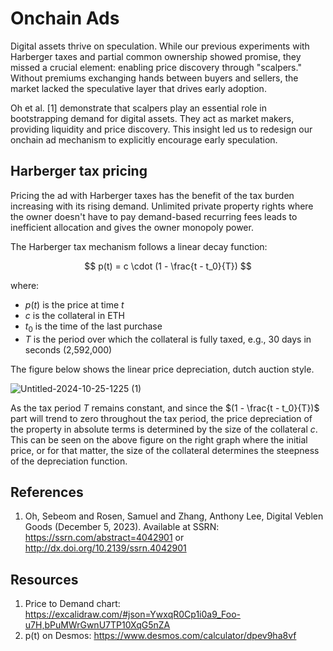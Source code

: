 # Onchain Ads

Digital assets thrive on speculation. While our previous experiments with
Harberger taxes and partial common ownership showed promise, they missed a
crucial element: enabling price discovery through "scalpers." Without premiums
exchanging hands between buyers and sellers, the market lacked the speculative
layer that drives early adoption.

Oh et al. [1] demonstrate that scalpers play an essential role in bootstrapping
demand for digital assets. They act as market makers, providing liquidity and
price discovery. This insight led us to redesign our onchain ad mechanism to
explicitly encourage early speculation.

## Harberger tax pricing

Pricing the ad with Harberger taxes has the benefit of the tax burden
increasing with its rising demand. Unlimited private property rights where the
owner doesn't have to pay demand-based recurring fees leads to inefficient
allocation and gives the owner monopoly power. 

The Harberger tax mechanism follows a linear decay function:

$$
p(t) = c \cdot (1 - \frac{t - t_0}{T})
$$

where:
- $p(t)$ is the price at time $t$
- $c$ is the collateral in ETH
- $t_0$ is the time of the last purchase
- $T$ is the period over which the collateral is fully taxed, e.g., 30 days in
  seconds (2,592,000)

The figure below shows the linear price depreciation, dutch auction style.

![Untitled-2024-10-25-1225 (1)](https://github.com/user-attachments/assets/70446025-6089-4aea-b836-5af73ef949b4)


As the tax period $T$ remains constant, and since the $(1 - \frac{t - t_0}{T})$
part will trend to zero throughout the tax period, the price depreciation of
the property in absolute terms is determined by the size of the collateral $c$.
This can be seen on the above figure on the right graph where the initial price,
or for that matter, the size of the collateral determines the steepness of the
depreciation function.


## References 

1. Oh, Sebeom and Rosen, Samuel and Zhang, Anthony Lee, Digital Veblen Goods
   (December 5, 2023). Available at SSRN: https://ssrn.com/abstract=4042901 or
   http://dx.doi.org/10.2139/ssrn.4042901

## Resources

1. Price to Demand chart: https://excalidraw.com/#json=YwxqR0Cp1i0a9_Foo-u7H,bPuMWrGwnU7TP10XqG5nZA
2. p(t) on Desmos: https://www.desmos.com/calculator/dpev9ha8vf
